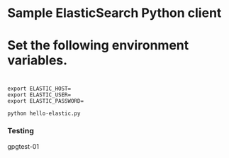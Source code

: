 # Sample ElasticSearch Python client

#
# Set the following environment variables.
#

```
export ELASTIC_HOST=
export ELASTIC_USER=
export ELASTIC_PASSWORD=
```

```
python hello-elastic.py
```

### Testing

gpgtest-01